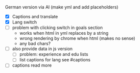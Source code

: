 
German version via AI (make yml and add placeholders)

- [x] Captions and translate
- [x] Lang switch
- [ ] problem with clicking switch in goals section
  - works when html in yml replaces by a string
  - wrong rendering by chrome when html (makes no sense)
  - any bad chars?
- [ ] also provide data in js version
  - [ ] problem: experience and edu lists
  - [ ] list captions for lang see #captions
- [ ] captions read more
